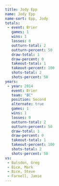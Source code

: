 ```yaml
---
title: Jody Epp
name: Jody Epp
name-sort: Epp, Jody
totals:
 - event: Brier
   games: 1
   wins: 1
   losses: 0
   outturn-total: 2
   outturn-percent: 50
   draw-total: 1
   draw-percent: 0
   takeout-total: 1
   takeout-percent: 100
   shots-total: 2
   shots-percent: 50
years:
 - year: 2014
   event: Brier
   team: "BC"
   position: Second
   alternate: true
   games: 1
   wins: 1
   losses: 0
   outturn-total: 2
   outturn-percent: 50
   draw-total: 1
   draw-percent: 0
   takeout-total: 1
   takeout-percent: 100
   shots-total: 2
   shots-percent: 50
vs:
 - Balsdon, Greg
 - Bice, Mark
 - Bice, Steve
 - Farnell, Jamie
---
```

